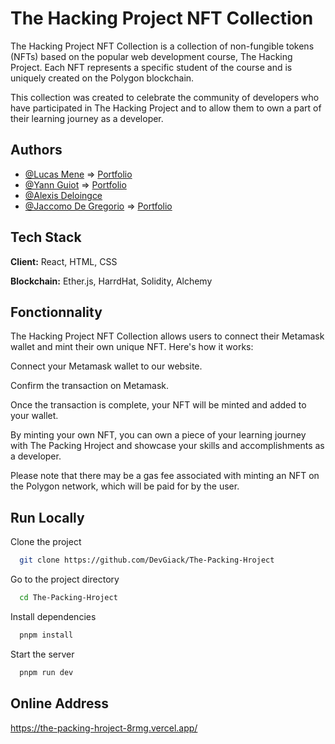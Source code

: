 
# The Hacking Project NFT Collection

The Hacking Project NFT Collection is a collection of non-fungible tokens (NFTs) based on the popular web development course, The Hacking Project. Each NFT represents a specific student of the course and is uniquely created on the Polygon blockchain.

This collection was created to celebrate the community of developers who have participated in The Hacking Project and to allow them to own a part of their learning journey as a developer.




## Authors

- [@Lucas Mene](https://github.com/Lucasss12) => [Portfolio](https://potfolio-lucasss12.vercel.app/)
- [@Yann Guiot](https://github.com/YannGUIOT) => [Portfolio](https://yannguiot.github.io/)
- [@Alexis Deloingce](https://github.com/adeloing)
- [@Jaccomo De Gregorio](https://github.com/DevGiack) => [Portfolio](https://jaccomo-de-gregorio.com)


## Tech Stack

**Client:** React, HTML, CSS

**Blockchain:** Ether.js, HarrdHat, Solidity, Alchemy 


## Fonctionnality

The Hacking Project NFT Collection allows users to connect their Metamask wallet and mint their own unique NFT. Here's how it works:

Connect your Metamask wallet to our website.

Confirm the transaction on Metamask.

Once the transaction is complete, your NFT will be minted and added to your wallet.

By minting your own NFT, you can own a piece of your learning journey with The Packing Hroject and showcase your skills and accomplishments as a developer.

Please note that there may be a gas fee associated with minting an NFT on the Polygon network, which will be paid for by the user.
    
## Run Locally

Clone the project

```bash
  git clone https://github.com/DevGiack/The-Packing-Hroject
```

Go to the project directory

```bash
  cd The-Packing-Hroject
```

Install dependencies

```bash
  pnpm install
```

Start the server

```bash
  pnpm run dev
```


## Online Address

https://the-packing-hroject-8rmg.vercel.app/



